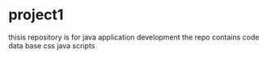 # project1
thisis repository is for java application development
the repo contains
code
data base
css
java scripts

